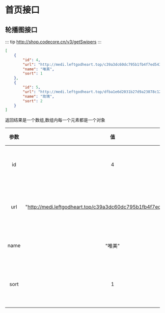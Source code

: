 # 首页接口

## 轮播图接口

::: tip 
http://shop.codecore.cn/v3/getSwipers
::: 
``` json
[
    {
        "id": 4,
        "url": "http://medi.leftgodheart.top/c39a3dc60dc795b1fb4f7ed543ee7657.jpg",
        "name": "唯美",
        "sort": 1
    },
    {
        "id": 5,
        "url": "http://medi.leftgodheart.top/dfba1e6d2031b27d9a23078c1237db4c.jpeg",
        "name": "玫瑰",
        "sort": 2
    }
]
```
返回结果是一个数组,数组内每一个元素都是一个对象

|参数|值|功能|
|:-:|:-:|:-:|
|id| 4|唯一识别码|
|url| "http://medi.leftgodheart.top/c39a3dc60dc795b1fb4f7ed543ee7657.jpg"|图片网络地址|
|name| "唯美"|图片名称|
|sort| 1|图片展示顺序|